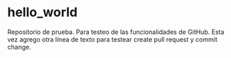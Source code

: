 # hello_world
Repositorio de prueba.
Para testeo de las funcionalidades de GitHub.
Esta vez agrego otra línea de texto para testear  create pull request y commit change.
